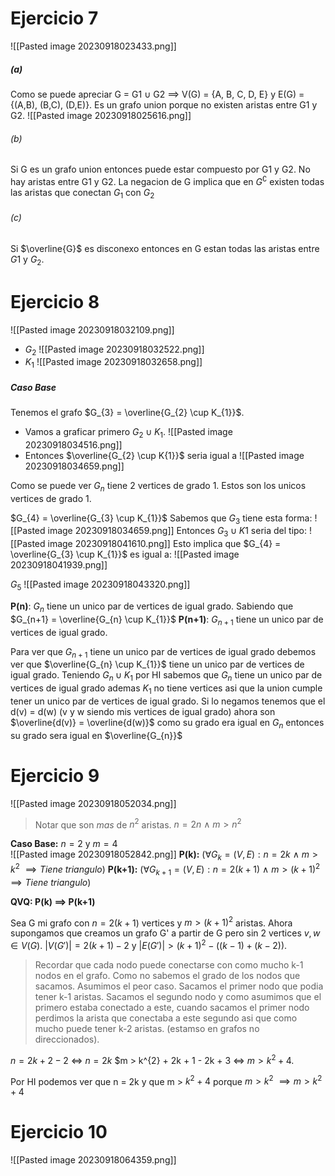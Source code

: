 # Ejercicio 7
![[Pasted image 20230918023433.png]]

##### (a)
 Como se puede apreciar G = G1 $\cup$ G2 $\implies$ V(G) = {A, B, C, D, E} y E(G) = {(A,B), (B,C), (D,E)}.
   Es un grafo union porque no existen aristas entre G1 y G2.
   ![[Pasted image 20230918025616.png]]
###### (b) 
Si G es un grafo union entonces puede estar compuesto por G1 y G2. No hay aristas entre G1 y G2. La negacion de G implica que en $G^\complement$ existen todas las aristas que conectan $G_{1}$ con $G_{2}$ 

###### (c)
Si $\overline{G}$ es disconexo entonces en G estan todas las aristas entre $G{1}$ y $G_{2}$.   


# Ejercicio 8
![[Pasted image 20230918032109.png]]
- $G_{2}$
  ![[Pasted image 20230918032522.png]]
- $K_{1}$ 
![[Pasted image 20230918032658.png]]

##### **Caso Base**
 Tenemos el grafo $G_{3} = \overline{G_{2} \cup K_{1}}$. 
 - Vamos a graficar primero $G_{2} \cup K_{1}$.
   ![[Pasted image 20230918034516.png]]
- Entonces $\overline{G_{2} \cup K{1}}$ seria igual a 
  ![[Pasted image 20230918034659.png]]

Como se puede ver $G_{n}$ tiene 2 vertices de grado 1. Estos son los unicos vertices de grado 1.

$G_{4} = \overline{G_{3} \cup K_{1}}$ 
Sabemos que $G_{3}$ tiene esta forma:
  ![[Pasted image 20230918034659.png]]
Entonces $G_{3} \cup K{1}$ seria del tipo:
![[Pasted image 20230918041610.png]]
Esto implica que $G_{4} = \overline{G_{3} \cup K_{1}}$ es igual a:
![[Pasted image 20230918041939.png]]

$G_5$ 
![[Pasted image 20230918043320.png]]

**P(n)**: $G_{n}$ tiene un unico par de vertices de igual grado. Sabiendo que $G_{n+1} = \overline{G_{n} \cup K_{1}}$ 
**P(n+1)**: $G_{n+1}$ tiene un unico par de vertices de igual grado.

Para ver que $G_{n+1}$ tiene un unico par de vertices de igual grado debemos ver que $\overline{G_{n} \cup K_{1}}$ tiene un unico par de vertices de igual grado.
Teniendo $G_{n} \cup K_{1}$ por HI sabemos que $G_{n}$ tiene un unico par de vertices de igual grado ademas $K_{1}$ no tiene vertices asi que la union cumple tener un unico par de vertices de igual grado. Si lo negamos tenemos que el d(v) = d(w) (v y w siendo mis vertices de igual grado) ahora son $\overline{d(v)} = \overline{d(w)}$ como su grado era igual en $G_{n}$ entonces su grado sera igual en $\overline{G_{n}}$ 

# Ejercicio 9
![[Pasted image 20230918052034.png]]

> Notar que son *mas* de $n^{2}$ aristas. $n = 2n \ \wedge \ m > n^{2}$

**Caso Base:** $n = 2$ y $m = 4$  
   ![[Pasted image 20230918052842.png]]
   **P(k):** $(\forall G_{k} = (V, E): n = 2k \ \wedge \ m > k^{2} \ \implies Tiene \ triangulo)$
   **P(k+1):** $(\forall G_{k+1} = (V, E): n = 2(k+1) \ \wedge \ m > (k+1)^{2} \ \implies Tiene \ triangulo)$

**QVQ: P(k) $\implies$ P(k+1)** 

Sea G mi grafo con $n = 2(k+1)$ vertices y $m > (k+1)^{2}$ aristas.
Ahora supongamos que creamos un grafo G' a partir de G pero sin 2 vertices $v, w \in V(G)$.
$|V(G')| = 2(k+1) - 2$ y $|E(G')| > (k+1)^{2} - ((k-1) + (k-2))$. 

> Recordar que cada nodo puede conectarse con como mucho k-1 nodos en el grafo. Como no sabemos el grado de los nodos que sacamos. Asumimos el peor caso. Sacamos el primer nodo que podia tener k-1 aristas. Sacamos el segundo nodo y como asumimos que el primero estaba conectado a este, cuando sacamos el primer nodo perdimos la arista que conectaba a este segundo asi que como mucho puede tener k-2 aristas. (estamso en grafos no direccionados).

$n = 2k + 2 - 2$ $\Longleftrightarrow$ $n = 2k$
$m > k^{2} + 2k + 1 - 2k + 3 $\Longleftrightarrow$ $m > k^{2} + 4$. 

Por HI podemos ver que n = 2k y que m > $k^{2} + 4$ porque $m > k^{2} \ \implies m > k^{2} + 4$ 

# Ejercicio 10
![[Pasted image 20230918064359.png]]
